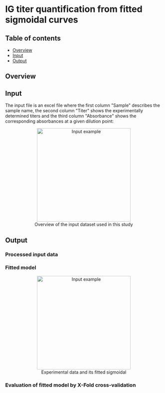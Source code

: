 # IG titer quantification from fitted sigmoidal curves

## Table of contents
* [Overview](#Overview)
* [Input](#Input)
* [Output](#Output)

## Overview


## Input
The input file is an excel file where the first column "Sample" describes the sample name, the second column "Titer" shows the experimentally determined titers and the third column "Absorbance" shows the corresponding absorbances at a given dilution point:


<p align="center">
	<img src="https://github.com/gorkaLasso/Ig_titer_sigmoid_fit/blob/master/Images/input.png"
	width="300" title="Input example"><br>
	Overview of the input dataset used in this study<br>
</p>


## Output
### Processed input data


### Fitted model

<p align="center">
	<img src="https://github.com/gorkaLasso/Ig_titer_sigmoid_fit/blob/master/Images/fitted_sigmoidal.png"
	width="300" title="Input example"><br>
	Experimental data and its fitted sigmoidal<br>
</p>


### Evaluation of fitted model by X-Fold cross-validation
